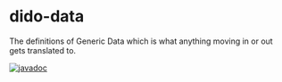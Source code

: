 dido-data
=========

The definitions of Generic Data which is what anything moving in or out gets
translated to.

[![javadoc](https://javadoc.io/badge2/uk.co.rgordon/dido-data/javadoc.svg)](https://javadoc.io/doc/uk.co.rgordon/dido-data)
